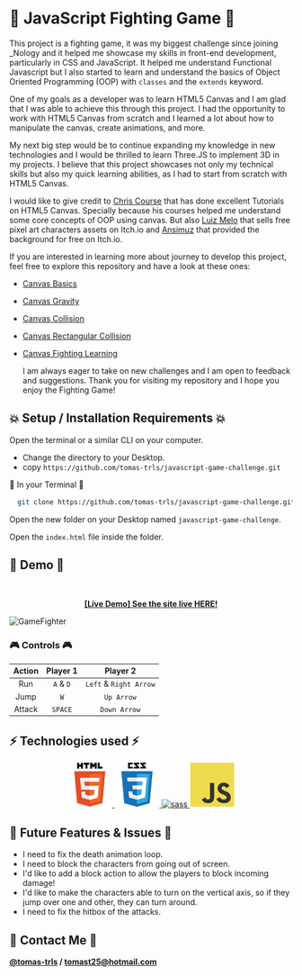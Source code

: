 # 🌟 JavaScript Fighting Game 🥊

This project is a fighting game, it was my biggest challenge since joining \_Nology and it helped me showcase my skills in front-end development, particularly in CSS and JavaScript.
It helped me understand Functional Javascript but I also started to learn and understand the basics of Object Oriented Programming (OOP) with `classes` and the `extends` keyword.

One of my goals as a developer was to learn HTML5 Canvas and I am glad that I was able to achieve this through this project. I had the opportunity to work with HTML5 Canvas from scratch and I learned a lot about how to manipulate the canvas, create animations, and more.

My next big step would be to continue expanding my knowledge in new technologies and I would be thrilled to learn Three.JS to implement 3D in my projects. I believe that this project showcases not only my technical skills but also my quick learning abilities, as I had to start from scratch with HTML5 Canvas.

I would like to give credit to <a href="https://chriscourses.com/">Chris Course</a> that has done excellent Tutorials on HTML5 Canvas. Specially because his courses helped me understand some core concepts of OOP using canvas. But also <a href="https://luizmelo.itch.io/">Luiz Melo</a> that sells free pixel art characters assets on Itch.io and <a href="https://ansimuz.itch.io/">Ansimuz</a> that provided the background for free on Itch.io. 

If you are interested in learning more about journey to develop this project, feel free to explore this repository and have a look at these ones:

- <a href="https://github.com/tomas-trls/canvas-basics">Canvas Basics</a>
- <a href="https://github.com/tomas-trls/canvas-gravity">Canvas Gravity</a>
- <a href="https://github.com/tomas-trls/canvas-collision">Canvas Collision </a>
- <a href="https://github.com/tomas-trls/canvas-rect-collision">Canvas Rectangular Collision</a>
- <a href="https://github.com/tomas-trls/game-with-canvas">Canvas Fighting Learning</a>

  I am always eager to take on new challenges and I am open to feedback and suggestions. Thank you for visiting my repository and I hope you enjoy the Fighting Game!

## 💥 Setup / Installation Requirements 💥

Open the terminal or a similar CLI on your computer.

- Change the directory to your Desktop.
- copy `https://github.com/tomas-trls/javascript-game-challenge.git`

👾 In your Terminal 👾

```bash
  git clone https://github.com/tomas-trls/javascript-game-challenge.git
```

Open the new folder on your Desktop named `javascript-game-challenge`.

Open the `index.html` file inside the folder.

## 🌚 Demo 🌝

<br />
<p align="center">
  <strong><a href="https://tomas-trls.github.io/javascript-game-challenge/">[Live Demo] See the site live HERE! </a></strong>
  <br/ >
    
   ![GameFighter](https://github.com/tomas-trls/javascript-game-challenge/blob/main/gifFightinGame.gif)
  
</p>

### 🎮 Controls 🎮

<div align="center">

|  **Action**  | **Player 1**   | **Player 2**            |
| :---:        |     :---:      |    :---:                |
| Run          | `A` & `D`        | `Left` & `Right Arrow`|
| Jump         | `W`            | `Up Arrow`              |
| Attack       |     `SPACE`    | `Down Arrow`            | 

</div>

## ⚡️ Technologies used ⚡️

<p align="center">
<a href="https://www.w3.org/html/" target="_blank" rel="noreferrer"> <img src="https://raw.githubusercontent.com/devicons/devicon/master/icons/html5/html5-original-wordmark.svg" alt="html5" width="80" height="80"/> </a>
 <a href="https://www.w3schools.com/css/" target="_blank" rel="noreferrer"> <img src="https://raw.githubusercontent.com/devicons/devicon/master/icons/css3/css3-original-wordmark.svg" alt="css3" width="80" height="80"/> </a> <a href="https://sass-lang.com/" target="_blank" rel="noreferrer"> <img src="https://www.vectorlogo.zone/logos/sass-lang/sass-lang-icon.svg" alt="sass" width="80" height="80"/> </a>
 <a href="https://developer.mozilla.org/en-US/docs/Web/JavaScript" target="_blank" rel="noreferrer"> <img src="https://raw.githubusercontent.com/devicons/devicon/master/icons/javascript/javascript-original.svg" alt="javascript" width="80" height="80"/> </a>

</p>

## 🚀 Future Features & Issues 🚀

- I need to fix the death animation loop.
- I need to block the characters from going out of screen.
- I'd like to add a block action to allow the players to block incoming damage!
- I'd like to make the characters able to turn on the vertical axis, so if they jump over one and other, they can turn around.
- I need to fix the hitbox of the attacks.

## 💎 Contact Me 💎

<strong>[@tomas-trls](https://www.github.com/tomas-trls) / tomast25@hotmail.com </strong>

